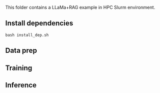 This folder contains a LLaMa+RAG example in HPC Slurm environment.

## Install dependencies
`bash install_dep.sh`

## Data prep

## Training

## Inference
